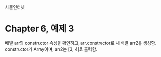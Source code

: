 
사물인터넷

Chapter 6, 예제 3
================================

배열 arr의 constructor 속성을 확인하고, arr.constructor로 새 배열 arr2를 생성함.
constructor가 Array이며, arr2는 [3, 4]로 출력함.